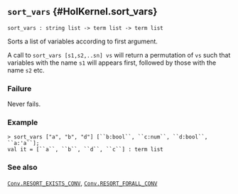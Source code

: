 ## `sort_vars` {#HolKernel.sort_vars}


```
sort_vars : string list -> term list -> term list
```



Sorts a list of variables according to first argument.


A call to `sort_vars [s1,s2,..sn] vs` will return a permutation of
`vs` such that variables with the name `s1` will appears first,
followed by those with the name `s2` etc.

### Failure

Never fails.

### Example

    
    > sort_vars ["a", "b", "d"] [``b:bool``, ``c:num``, ``d:bool``, ``a:'a``];
    val it = [``a``, ``b``, ``d``, ``c``] : term list
    

### See also

[`Conv.RESORT_EXISTS_CONV`](#Conv.RESORT_EXISTS_CONV), [`Conv.RESORT_FORALL_CONV`](#Conv.RESORT_FORALL_CONV)

